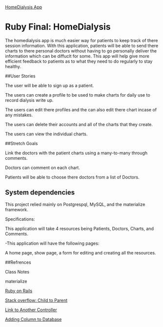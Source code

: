 
<a href="https://homedialysis.herokuapp.com/sign_in">HomeDialysis App</a>

# Ruby Final: HomeDialysis

The homedialysis app is much easier way for patients to keep track of there session information.  With this application, patients will be able to send there charts to there personal doctors without having to go personally deliver the information which can be diffuclt for some.  This app will help give more efficient feedback to patients as to what they need to do regularly to stay healthy.

##User Stories

The user will be able to sign up as a patient.

The users can create a profile to be used to make charts for daily use to record dialysis write up.

The users can edit there profiles and the can also edit there chart incase of any mistakes.

The users can delete their accounts and all of the charts that they create.

The users can view the individual charts.

##Stretch Goals 

Link the doctors with the patient charts using a many-to-many through comments.

Doctors can comment on each chart.

Patients will be able to choose there doctors from a list of Doctors.



## System dependencies

This project relied mainly on Postgrespql, MySQL, and the materialize framework.



Specifications:

This application will take 4 resources being Patients, Doctors, Charts, and Comments. 


-This application will have the following pages:

A home page, show page, a form for editing and creating all the resources.


##Refrences 

Class Notes

materialize

<a href="http://guides.rubyonrails.org/form_helpers.html">Ruby on Rails</a>

<a href="http://stackoverflow.com/questions/35608196/how-to-access-child-new-form-from-parent-index-page-in-rails">Stack overflow: Child to Parent</a>

<a href= "http://stackoverflow.com/questions/18859981/rails-link-to-into-another-controller-with-params">Link to Another Controller</a>

<a href= "http://stackoverflow.com/questions/4834809/adding-a-column-to-an-existing-table-in-a-rails-migration">Adding Column to Database</a>

